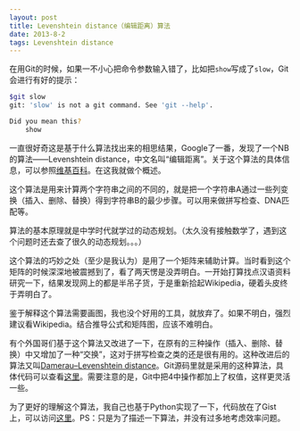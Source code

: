 ```yaml
---
layout: post
title: Levenshtein distance（编辑距离）算法
date: 2013-8-2
tags: Levenshtein distance
---
```



在用Git的时候，如果一不小心把命令参数输入错了，比如把`show`写成了`slow`，Git会进行有好的提示：

```bash
$git slow
git: 'slow' is not a git command. See 'git --help'.

Did you mean this?
    show
```

一直很好奇这是基于什么算法找出来的相思结果，Google了一番，发现了一个NB的算法——Levenshtein distance，中文名叫“编辑距离”。关于这个算法的具体信息，可以参照[维基百科](http://en.wikipedia.org/wiki/Levenshtein_distance)。在这我就做个概述。

这个算法是用来计算两个字符串之间的不同的，就是把一个字符串A通过一些列变换（插入、删除、替换）得到字符串B的最少步骤。可以用来做拼写检查、DNA匹配等。

算法的基本原理就是中学时代就学过的动态规划。（太久没有接触数学了，遇到这个问题时还去查了很久的动态规划。。。）

这个算法的巧妙之处（至少是我认为）是用了一个矩阵来辅助计算。当时看到这个矩阵的时候深深地被震撼到了，看了两天愣是没弄明白。一开始打算找点汉语资料研究一下，结果发现网上的都是半吊子货，于是重新拾起Wikipedia，硬着头皮终于弄明白了。

鉴于解释这个算法需要画图，我也没个好用的工具，就放弃了。如果不明白，强烈建议看Wikipedia。结合推导公式和矩阵图，应该不难明白。

有个外国哥们基于这个算法又改进了一下，在原有的三种操作（插入、删除、替换）中又增加了一种“交换”，这对于拼写检查之类的还是很有用的。这种改进后的算法又叫[Damerau–Levenshtein distance](http://en.wikipedia.org/wiki/Damerau–Levenshtein_distance)。Git源码里就是采用的这种算法，具体代码可以查看[这里](https://github.com/git/git/blob/master/levenshtein.c)。需要注意的是，Git中把4中操作都加上了权值，这样更灵活一些。

为了更好的理解这个算法，我自己也基于Python实现了一下，代码放在了Gist上，可以访问[这里](https://gist.github.com/zqqf16/6137789)。PS：只是为了描述一下算法，并没有过多地考虑效率问题。